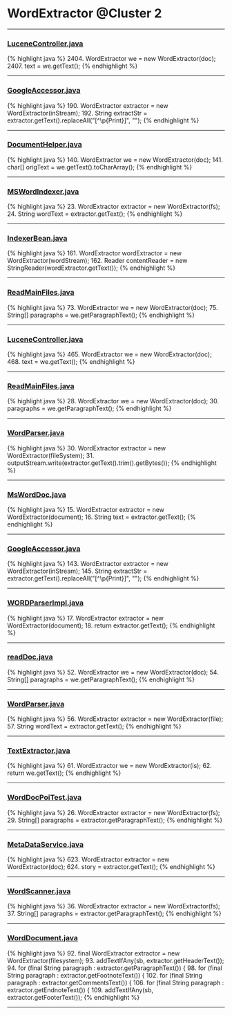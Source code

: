 # WordExtractor @Cluster 2

***

### [LuceneController.java](https://searchcode.com/codesearch/view/99552391/)
{% highlight java %}
2404. WordExtractor we = new WordExtractor(doc);
2407. text = we.getText();
{% endhighlight %}

***

### [GoogleAccessor.java](https://searchcode.com/codesearch/view/56511170/)
{% highlight java %}
190. WordExtractor extractor = new WordExtractor(inStream);
192. String extractStr = extractor.getText().replaceAll("[^\\p{Print}]", "");
{% endhighlight %}

***

### [DocumentHelper.java](https://searchcode.com/codesearch/view/16973147/)
{% highlight java %}
140. WordExtractor we = new WordExtractor(doc);
141. char[] origText = we.getText().toCharArray();
{% endhighlight %}

***

### [MSWordIndexer.java](https://searchcode.com/codesearch/view/95551277/)
{% highlight java %}
23. WordExtractor extractor = new WordExtractor(fs);
24. String wordText = extractor.getText();
{% endhighlight %}

***

### [IndexerBean.java](https://searchcode.com/codesearch/view/8591933/)
{% highlight java %}
161. WordExtractor wordExtractor = new WordExtractor(wordStream);
162. Reader contentReader = new StringReader(wordExtractor.getText());
{% endhighlight %}

***

### [ReadMainFiles.java](https://searchcode.com/codesearch/view/73344562/)
{% highlight java %}
73. WordExtractor we = new WordExtractor(doc);
75. String[] paragraphs = we.getParagraphText();
{% endhighlight %}

***

### [LuceneController.java](https://searchcode.com/codesearch/view/16908984/)
{% highlight java %}
465. WordExtractor we = new WordExtractor(doc);
468. text = we.getText();
{% endhighlight %}

***

### [ReadMainFiles.java](https://searchcode.com/codesearch/view/73344562/)
{% highlight java %}
28. WordExtractor we = new WordExtractor(doc);
30. paragraphs = we.getParagraphText();
{% endhighlight %}

***

### [WordParser.java](https://searchcode.com/codesearch/view/7760074/)
{% highlight java %}
30. WordExtractor extractor = new WordExtractor(fileSystem);
31. outputStream.write(extractor.getText().trim().getBytes());
{% endhighlight %}

***

### [MsWordDoc.java](https://searchcode.com/codesearch/view/51905615/)
{% highlight java %}
15. WordExtractor extractor = new WordExtractor(document);
16. String text = extractor.getText();
{% endhighlight %}

***

### [GoogleAccessor.java](https://searchcode.com/codesearch/view/56511170/)
{% highlight java %}
143. WordExtractor extractor = new WordExtractor(inStream);
145. String extractStr = extractor.getText().replaceAll("[^\\p{Print}]", "");
{% endhighlight %}

***

### [WORDParserImpl.java](https://searchcode.com/codesearch/view/11485147/)
{% highlight java %}
17. WordExtractor extractor = new WordExtractor(document);
18. return extractor.getText();
{% endhighlight %}

***

### [readDoc.java](https://searchcode.com/codesearch/view/54270182/)
{% highlight java %}
52. WordExtractor we = new WordExtractor(doc);
54. String[] paragraphs = we.getParagraphText();
{% endhighlight %}

***

### [WordParser.java](https://searchcode.com/codesearch/view/93256528/)
{% highlight java %}
56. WordExtractor extractor = new WordExtractor(file);
57. String wordText = extractor.getText();
{% endhighlight %}

***

### [TextExtractor.java](https://searchcode.com/codesearch/view/107461104/)
{% highlight java %}
61. WordExtractor we = new WordExtractor(is);
62. return we.getText();
{% endhighlight %}

***

### [WordDocPoiTest.java](https://searchcode.com/codesearch/view/112538974/)
{% highlight java %}
26. WordExtractor extractor = new WordExtractor(fs);
29. String[] paragraphs = extractor.getParagraphText();
{% endhighlight %}

***

### [MetaDataService.java](https://searchcode.com/codesearch/view/39694366/)
{% highlight java %}
623. WordExtractor extractor = new WordExtractor(doc);
624. story = extractor.getText();
{% endhighlight %}

***

### [WordScanner.java](https://searchcode.com/codesearch/view/112538995/)
{% highlight java %}
36. WordExtractor extractor = new WordExtractor(fs);
37. String[] paragraphs = extractor.getParagraphText();
{% endhighlight %}

***

### [WordDocument.java](https://searchcode.com/codesearch/view/126168433/)
{% highlight java %}
92. final WordExtractor extractor = new WordExtractor(filesystem);
93. addTextIfAny(sb, extractor.getHeaderText());
94. for (final String paragraph : extractor.getParagraphText()) {
98. for (final String paragraph : extractor.getFootnoteText()) {
102. for (final String paragraph : extractor.getCommentsText()) {
106. for (final String paragraph : extractor.getEndnoteText()) {
109. addTextIfAny(sb, extractor.getFooterText());
{% endhighlight %}

***

